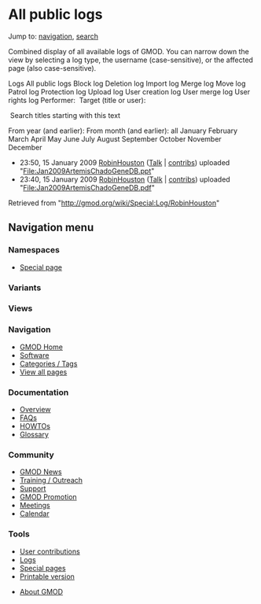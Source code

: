 <div id="mw-page-base" class="noprint">

</div>

<div id="mw-head-base" class="noprint">

</div>

<div id="content" class="mw-body" role="main">

<span id="top"></span>

<div id="mw-js-message" style="display:none;">

</div>



# <span dir="auto">All public logs</span>

<div id="bodyContent">

<div id="contentSub">

</div>

<div id="jump-to-nav" class="mw-jump">

Jump to: [navigation](#mw-navigation), [search](#p-search)

</div>

<div id="mw-content-text">

Combined display of all available logs of GMOD. You can narrow down the
view by selecting a log type, the username (case-sensitive), or the
affected page (also case-sensitive).

Logs All public logs Block log Deletion log Import log Merge log Move
log Patrol log Protection log Upload log User creation log User merge
log User rights log <span style="white-space: nowrap">Performer: </span>
<span style="white-space: nowrap">Target (title or user): </span>

 Search titles starting with this text

From year (and earlier): From month (and earlier): all January February
March April May June July August September October November December

- 23:50, 15 January 2009
  <a href="/wiki/User:RobinHouston" class="mw-userlink"
  title="User:RobinHouston">RobinHouston</a>
  <span class="mw-usertoollinks">(<a
  href="/mediawiki/index.php?title=User_talk:RobinHouston&amp;action=edit&amp;redlink=1"
  class="new"
  title="User talk:RobinHouston (page does not exist)">Talk</a> \|
  [contribs](/wiki/Special:Contributions/RobinHouston "Special:Contributions/RobinHouston"))</span>
  uploaded
  "[File:Jan2009ArtemisChadoGeneDB.ppt](/wiki/File:Jan2009ArtemisChadoGeneDB.ppt "File:Jan2009ArtemisChadoGeneDB.ppt")"
- 23:40, 15 January 2009
  <a href="/wiki/User:RobinHouston" class="mw-userlink"
  title="User:RobinHouston">RobinHouston</a>
  <span class="mw-usertoollinks">(<a
  href="/mediawiki/index.php?title=User_talk:RobinHouston&amp;action=edit&amp;redlink=1"
  class="new"
  title="User talk:RobinHouston (page does not exist)">Talk</a> \|
  [contribs](/wiki/Special:Contributions/RobinHouston "Special:Contributions/RobinHouston"))</span>
  uploaded
  "[File:Jan2009ArtemisChadoGeneDB.pdf](/wiki/File:Jan2009ArtemisChadoGeneDB.pdf "File:Jan2009ArtemisChadoGeneDB.pdf")"

</div>

<div class="printfooter">

Retrieved from "<http://gmod.org/wiki/Special:Log/RobinHouston>"

</div>

<div id="catlinks" class="catlinks catlinks-allhidden">

</div>

<div class="visualClear">

</div>

</div>

</div>

<div id="mw-navigation">

## Navigation menu

<div id="mw-head">



<div id="left-navigation">

<div id="p-namespaces" class="vectorTabs" role="navigation"
aria-labelledby="p-namespaces-label">

### Namespaces

- <span id="ca-nstab-special">[Special
  page](/wiki/Special:Log/RobinHouston "This is a special page, you cannot edit the page itself")</span>

</div>

<div id="p-variants" class="vectorMenu emptyPortlet" role="navigation"
aria-labelledby="p-variants-label">

### 

### Variants[](#)

<div class="menu">

</div>

</div>

</div>

<div id="right-navigation">

<div id="p-views" class="vectorTabs emptyPortlet" role="navigation"
aria-labelledby="p-views-label">

### Views

</div>



</div>



</div>

</div>

</div>

<div id="mw-panel">

<div id="p-logo" role="banner">

<a href="/wiki/Main_Page"
style="background-image: url(http://gmod.org/images/GMOD-cogs.png);"
title="Visit the main page"></a>

</div>

<div id="p-Navigation" class="portal" role="navigation"
aria-labelledby="p-Navigation-label">

### Navigation

<div class="body">

- <span id="n-GMOD-Home">[GMOD Home](/wiki/Main_Page)</span>
- <span id="n-Software">[Software](/wiki/GMOD_Components)</span>
- <span id="n-Categories-.2F-Tags">[Categories /
  Tags](/wiki/Categories)</span>
- <span id="n-View-all-pages">[View all
  pages](/wiki/Special:AllPages)</span>

</div>

</div>

<div id="p-Documentation" class="portal" role="navigation"
aria-labelledby="p-Documentation-label">

### Documentation

<div class="body">

- <span id="n-Overview">[Overview](/wiki/Overview)</span>
- <span id="n-FAQs">[FAQs](/wiki/Category:FAQ)</span>
- <span id="n-HOWTOs">[HOWTOs](/wiki/Category:HOWTO)</span>
- <span id="n-Glossary">[Glossary](/wiki/Glossary)</span>

</div>

</div>

<div id="p-Community" class="portal" role="navigation"
aria-labelledby="p-Community-label">

### Community

<div class="body">

- <span id="n-GMOD-News">[GMOD News](/wiki/GMOD_News)</span>
- <span id="n-Training-.2F-Outreach">[Training /
  Outreach](/wiki/Training_and_Outreach)</span>
- <span id="n-Support">[Support](/wiki/Support)</span>
- <span id="n-GMOD-Promotion">[GMOD
  Promotion](/wiki/GMOD_Promotion)</span>
- <span id="n-Meetings">[Meetings](/wiki/Meetings)</span>
- <span id="n-Calendar">[Calendar](/wiki/Calendar)</span>

</div>

</div>

<div id="p-tb" class="portal" role="navigation"
aria-labelledby="p-tb-label">

### Tools

<div class="body">

- <span id="t-contributions">[User
  contributions](/wiki/Special:Contributions/RobinHouston "A list of contributions of this user")</span>
- <span id="t-log">[Logs](/wiki/Special:Log/RobinHouston)</span>
- <span id="t-specialpages"><a href="/wiki/Special:SpecialPages" accesskey="q"
  title="A list of all special pages [q]">Special pages</a></span>
- <span id="t-print"><a
  href="/mediawiki/index.php?title=Special:Log/RobinHouston&amp;printable=yes"
  rel="alternate" accesskey="p"
  title="Printable version of this page [p]">Printable version</a></span>

</div>

</div>

</div>

</div>

<div id="footer" role="contentinfo">

- <span id="footer-places-about">[About
  GMOD](/wiki/GMOD:About "GMOD:About")</span>

<!-- -->






</div>
